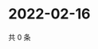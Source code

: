 # 2022-02-16

共 0 条

<!-- BEGIN WEIBO -->
<!-- 最后更新时间 Wed Feb 16 2022 08:44:26 GMT+0800 (China Standard Time) -->

<!-- END WEIBO -->
